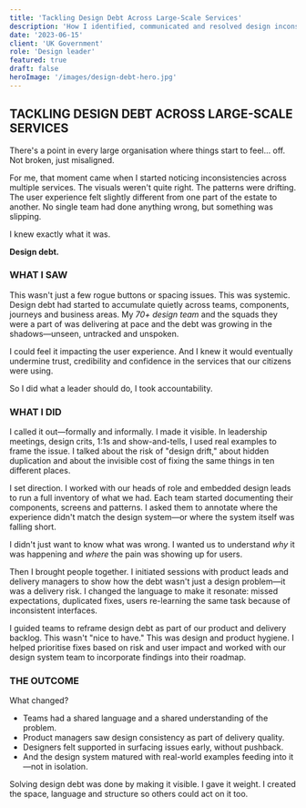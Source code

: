 ```yaml
---
title: 'Tackling Design Debt Across Large-Scale Services'
description: 'How I identified, communicated and resolved design inconsistencies across multiple digital services.'
date: '2023-06-15'
client: 'UK Government'
role: 'Design leader'
featured: true
draft: false
heroImage: '/images/design-debt-hero.jpg'
---
```


## TACKLING DESIGN DEBT ACROSS LARGE-SCALE SERVICES

There's a point in every large organisation where things start to feel… off. Not broken, just misaligned.

For me, that moment came when I started noticing inconsistencies across multiple services. The visuals weren't quite right. The patterns were drifting. The user experience felt slightly different from one part of the estate to another. No single team had done anything wrong, but something was slipping. 

I knew exactly what it was.

**Design debt.**

### WHAT I SAW

This wasn't just a few rogue buttons or spacing issues. This was systemic. Design debt had started to accumulate quietly across teams, components, journeys and business areas. My _70+ design team_ and the squads they were a part of was delivering at pace and the debt was growing in the shadows—unseen, untracked and unspoken.

I could feel it impacting the user experience. And I knew it would eventually undermine trust, credibility and confidence in the services that our citizens were using.

So I did what a leader should do, I took accountability.

### WHAT I DID

I called it out—formally and informally. I made it visible. In leadership meetings, design crits, 1:1s and show-and-tells, I used real examples to frame the issue. I talked about the risk of "design drift," about hidden duplication and about the invisible cost of fixing the same things in ten different places.

I set direction. I worked with our heads of role and embedded design leads to run a full inventory of what we had. Each team started documenting their components, screens and patterns. I asked them to annotate where the experience didn't match the design system—or where the system itself was falling short.

I didn't just want to know what was wrong. I wanted us to understand *why* it was happening and *where* the pain was showing up for users.

Then I brought people together. I initiated sessions with product leads and delivery managers to show how the debt wasn't just a design problem—it was a delivery risk. I changed the language to make it resonate: missed expectations, duplicated fixes, users re-learning the same task because of inconsistent interfaces.

I guided teams to reframe design debt as part of our product and delivery backlog. This wasn't "nice to have." This was design and product hygiene. I helped prioritise fixes based on risk and user impact and worked with our design system team to incorporate findings into their roadmap.

### THE OUTCOME

What changed?

- Teams had a shared language and a shared understanding of the problem.
- Product managers saw design consistency as part of delivery quality.
- Designers felt supported in surfacing issues early, without pushback.
- And the design system matured with real-world examples feeding into it—not in isolation.

Solving design debt was done by making it visible. I gave it weight. I created the space, language and structure so others could act on it too.